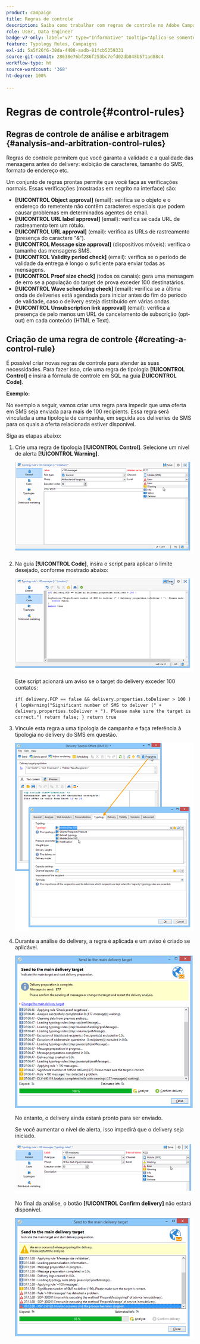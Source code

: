 ```yaml
---
product: campaign
title: Regras de controle
description: Saiba como trabalhar com regras de controle no Adobe Campaign
role: User, Data Engineer
badge-v7-only: label="v7" type="Informative" tooltip="Aplica-se somente ao Campaign Classic v7"
feature: Typology Rules, Campaigns
exl-id: 5a5f26f6-38da-4488-aadb-81fcb5359331
source-git-commit: 28638e76bf286f253bc7efd02db848b571ad88c4
workflow-type: ht
source-wordcount: '368'
ht-degree: 100%

---
```


# Regras de controle{#control-rules}

## Regras de controle de análise e arbitragem {#analysis-and-arbitration-control-rules}

Regras de controle permitem que você garanta a validade e a qualidade das mensagens antes do delivery: exibição de caracteres, tamanho do SMS, formato de endereço etc.

Um conjunto de regras prontas permite que você faça as verificações normais. Essas verificações (mostradas em negrito na interface) são:

* **[!UICONTROL Object approval]** (email): verifica se o objeto e o endereço do remetente não contêm caracteres especiais que podem causar problemas em determinados agentes de email.
* **[!UICONTROL URL label approval]** (email): verifica se cada URL de rastreamento tem um rótulo.
* **[!UICONTROL URL approval]** (email): verifica as URLs de rastreamento (presença do caractere &quot;&amp;&quot;).
* **[!UICONTROL Message size approval]** (dispositivos móveis): verifica o tamanho das mensagens SMS.
* **[!UICONTROL Validity period check]** (email): verifica se o período de validade da entrega é longo o suficiente para enviar todas as mensagens.
* **[!UICONTROL Proof size check]** (todos os canais): gera uma mensagem de erro se a população do target de prova exceder 100 destinatários.
* **[!UICONTROL Wave scheduling check]** (email): verifica se a última onda de deliveries está agendada para iniciar antes do fim do período de validade, caso o delivery esteja distribuído em várias ondas.
* **[!UICONTROL Unsubscription link approval]** (email): verifica a presença de pelo menos um URL de cancelamento de subscrição (opt-out) em cada conteúdo (HTML e Text).

## Criação de uma regra de controle {#creating-a-control-rule}

É possível criar novas regras de controle para atender às suas necessidades. Para fazer isso, crie uma regra de tipologia **[!UICONTROL Control]** e insira a fórmula de controle em SQL na guia **[!UICONTROL Code]**.

**Exemplo:**

No exemplo a seguir, vamos criar uma regra para impedir que uma oferta em SMS seja enviada para mais de 100 recipients. Essa regra será vinculada a uma tipologia de campanha, em seguida aos deliveries de SMS para os quais a oferta relacionada estiver disponível.

Siga as etapas abaixo:

1. Crie uma regra de tipologia **[!UICONTROL Control]**. Selecione um nível de alerta **[!UICONTROL Warning]**.

   ![](assets/campaign_opt_create_control_01.png)

1. Na guia **[!UICONTROL Code]**, insira o script para aplicar o limite desejado, conforme mostrado abaixo:

   ![](assets/campaign_opt_create_control_02.png)

   Este script acionará um aviso se o target do delivery exceder 100 contatos:

   ```
   if( delivery.FCP == false && delivery.properties.toDeliver > 100 ) { logWarning("Significant number of SMS to deliver (" + delivery.properties.toDeliver + "). Please make sure the target is correct.") return false; } return true
   ```

1. Vincule esta regra a uma tipologia de campanha e faça referência à tipologia no delivery do SMS em questão.

   ![](assets/campaign_opt_create_control_03.png)

1. Durante a análise do delivery, a regra é aplicada e um aviso é criado se aplicável.

   ![](assets/campaign_opt_create_control_04.png)

   No entanto, o delivery ainda estará pronto para ser enviado.

   Se você aumentar o nível de alerta, isso impedirá que o delivery seja iniciado.

   ![](assets/campaign_opt_create_control_05.png)

   No final da análise, o botão **[!UICONTROL Confirm delivery]** não estará disponível.

   ![](assets/campaign_opt_create_control_06.png)
